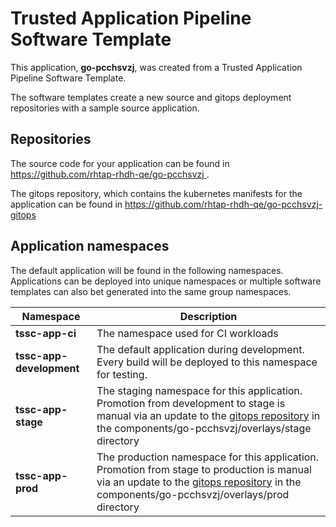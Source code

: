 # Trusted Application Pipeline Software Template

This application, **go-pcchsvzj**, was created from a Trusted Application Pipeline Software Template.

The software templates create a new source and gitops deployment repositories with a sample source application. 

## Repositories

The source code for your application can be found in [https://github.com/rhtap-rhdh-qe/go-pcchsvzj ](https://github.com/rhtap-rhdh-qe/go-pcchsvzj ).
 
The gitops repository, which contains the kubernetes manifests for the application can be found in 
[https://github.com/rhtap-rhdh-qe/go-pcchsvzj-gitops ](https://github.com/rhtap-rhdh-qe/go-pcchsvzj-gitops ) 

## Application namespaces 

The default application will be found in the following namespaces. Applications can be deployed into unique namespaces or multiple software templates can also bet generated into the same group namespaces.  

|  Namespace   |  Description   |  
| -------- | -------- |
| **tssc-app-ci** | The namespace used for CI workloads |
| **tssc-app-development** | The default application during development. Every build will be deployed to this namespace for testing. |
| **tssc-app-stage** | The staging namespace for this application. Promotion from development to stage is manual via an update to the [gitops repository](https://github.com/rhtap-rhdh-qe/go-pcchsvzj-gitops ) in the components/go-pcchsvzj/overlays/stage directory |
| **tssc-app-prod** | The production namespace for this application. Promotion from stage to production is manual via an update to the [gitops repository](https://github.com/rhtap-rhdh-qe/go-pcchsvzj-gitops ) in the components/go-pcchsvzj/overlays/prod directory |